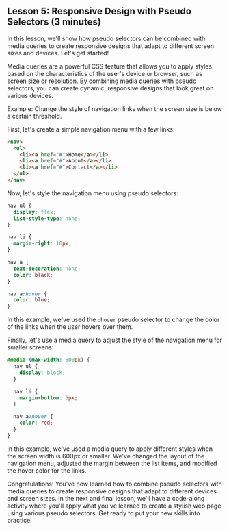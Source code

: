 ## Lesson 5: Responsive Design with Pseudo Selectors (3 minutes)

In this lesson, we'll show how pseudo selectors can be combined with media queries to create responsive designs that adapt to different screen sizes and devices. Let's get started!

Media queries are a powerful CSS feature that allows you to apply styles based on the characteristics of the user's device or browser, such as screen size or resolution. By combining media queries with pseudo selectors, you can create dynamic, responsive designs that look great on various devices.

Example: Change the style of navigation links when the screen size is below a certain threshold.

First, let's create a simple navigation menu with a few links:

```html
<nav>
  <ul>
    <li><a href="#">Home</a></li>
    <li><a href="#">About</a></li>
    <li><a href="#">Contact</a></li>
  </ul>
</nav>
```

Now, let's style the navigation menu using pseudo selectors:

```css
nav ul {
  display: flex;
  list-style-type: none;
}

nav li {
  margin-right: 10px;
}

nav a {
  text-decoration: none;
  color: black;
}

nav a:hover {
  color: blue;
}
```

In this example, we've used the `:hover` pseudo selector to change the color of the links when the user hovers over them.

Finally, let's use a media query to adjust the style of the navigation menu for smaller screens:

```css
@media (max-width: 600px) {
  nav ul {
    display: block;
  }

  nav li {
    margin-bottom: 5px;
  }

  nav a:hover {
    color: red;
  }
}
```

In this example, we've used a media query to apply different styles when the screen width is 600px or smaller. We've changed the layout of the navigation menu, adjusted the margin between the list items, and modified the hover color for the links.

Congratulations! You've now learned how to combine pseudo selectors with media queries to create responsive designs that adapt to different devices and screen sizes. In the next and final lesson, we'll have a code-along activity where you'll apply what you've learned to create a stylish web page using various pseudo selectors. Get ready to put your new skills into practice!
